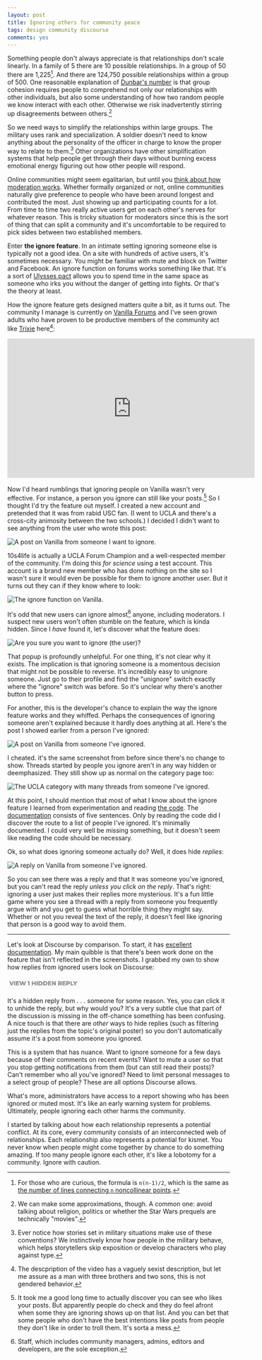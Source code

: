 ```yaml
---
layout: post
title: Ignoring others for community peace
tags: design community discourse
comments: yes
---
```


Something people don't always appreciate is that relationships don't
scale linearly. In a family of 5 there are 10 possible
relationships. In a group of 50 there are 1,225[^1]. And there are
124,750 possible relationships within a group of 500. One reasonable
explanation of [Dunbar's
number](https://www.bbc.com/future/article/20191001-dunbars-number-why-we-can-only-maintain-150-relationships)
is that group cohesion requires people to comprehend not only our
relationships with other individuals, but also some understanding of
how two random people we know interact with each other. Otherwise we
risk inadvertently stirring up disagreements between others.[^2]

So we need ways to simplify the relationships within large groups. The
military uses rank and specialization. A soldier doesn't need to know
anything about the personality of the officer in charge to know the
proper way to relate to them.[^3] Other organizations have other
simplification systems that help people get through their days without
burning excess emotional energy figuring out how other people will
respond.

Online communities might seem egalitarian, but until you [think about
how moderation works](/2020/09/15/cc_moderation.html). Whether
formally organized or not, online communities naturally give
preference to people who have been around longest and contributed the
most. Just showing up and participating counts for a lot. From time to
time two really active users get on each other's nerves for whatever
reason. This is tricky situation for moderators since this is the sort
of thing that can split a community and it's uncomfortable to be
required to pick sides between two established members.

Enter **the ignore feature**. In an intimate setting ignoring someone
else is typically not a good idea. On a site with hundreds of active
users, it's sometimes necessary. You might be familiar with mute and
block on Twitter and Facebook. An ignore function on forums works
something like that. It's a sort of [Ulysses
pact](https://en.wikipedia.org/wiki/Ulysses_pact) allows you to spend
time in the same space as someone who irks you without the danger of
getting into fights. Or that's the theory at least.

How the ignore feature gets designed matters quite a bit, as it turns
out. The community I manage is currently on [Vanilla
Forums](https://www.g2.com/products/vanilla-online-community/reviews/vanilla-online-community-review-4383827)
and I've seen grown adults who have proven to be productive members of
the community act like
[Trixie](https://fairlyoddparents.fandom.com/wiki/Trixie_Tang)
here[^4]:

<iframe width="560" height="315"
src="https://www.youtube.com/embed/82zuzS5PCiM" frameborder="0"
allow="accelerometer; autoplay; clipboard-write; encrypted-media;
gyroscope; picture-in-picture" allowfullscreen></iframe>

Now I'd heard rumblings that ignoring people on Vanilla wasn't very
effective. For instance, a person you ignore can still like your
posts.[^5] So I thought I'd try the feature out myself. I created a
new account and pretended that it was from rabid USC fan. (I went to
UCLA and there's a cross-city animosity between the two schools.) I
decided I didn't want to see anything from the user who wrote this
post:

![A post on Vanilla from someone I want to
ignore.](/images/vanilla_ignore_post.png)

10s4life is actually a UCLA Forum Champion and a well-respected member
of the community. I'm doing this _for science_ using a test
account. This account is a brand new member who has done nothing on
the site so I wasn't sure it would even be possible for them to ignore
another user. But it turns out they can if they know where to look:

![The ignore function on
Vanilla.](/images/vanilla_ignore_function.png)

It's odd that new users can ignore almost[^6] anyone, including
moderators. I suspect new users won't often stumble on the feature,
which is kinda hidden. Since I _have_ found it, let's discover what
the feature does:

![Are you sure you want to ignore (the
user)?](/images/vanilla_confirm_ignore.png)

That popup is profoundly unhelpful. For one thing, it's not clear why
it exists. The implication is that ignoring someone is a momentous
decision that might not be possible to reverse. It's incredibly easy
to unignore someone. Just go to their profile and find the "unignore"
switch exactly where the "ignore" switch was before. So it's unclear
why there's another button to press.

For another, this is the developer's chance to explain the way the
ignore feature works and they whiffed. Perhaps the consequences of
ignoring someone aren't explained because it hardly does anything at
all. Here's the post I showed earlier from a person I've ignored:

![A post on Vanilla from someone I've
ignored.](/images/vanilla_ignore_post.png)

I cheated. it's the same screenshot from before since there's no
change to show. Threads started by people you ignore aren't in any way
hidden or deemphasized. They still show up as normal on the category
page too:

![The UCLA category with many threads from someone I've
ignored.](/images/vanilla_ignore_category.png)

At this point, I should mention that most of what I know about the
ignore feature I learned from experimentation and reading [the
code](https://github.com/vanilla/vanilla/tree/master/plugins/Ignore). The
[documentation](https://open.vanillaforums.com/addon/ignore-plugin)
consists of five sentences. Only by reading the code did I discover
the route to a list of people I've ignored. It's minimally
documented. I could very well be missing something, but it doesn't
seem like reading the code should be necessary.

Ok, so what does ignoring someone actually do? Well, it does hide _replies_:

![A reply on Vanilla from someone I've
ignored.](/images/vanilla_ignored_reply.png)

So you can see there was a reply and that it was someone you've
ignored, but you can't read the reply _unless you click on the
reply_. That's right: ignoring a user just makes their replies more
mysterious. It's a fun little game where you see a thread with a reply
from someone you frequently argue with and you get to guess what
horrible thing they might say. Whether or not you reveal the text of
the reply, it doesn't feel like ignoring that person is a good way to
avoid them.

---

Let's look at Discourse by comparison. To start, it has [excellent
documentation](https://meta.discourse.org/t/ability-to-ignore-a-user/110254). My
main quibble is that there's been work done on the feature that isn't
reflected in the screenshots. I grabbed my own to show how replies
from ignored users look on Discourse:

![Ignored reply on Discourse](/images/discourse_ignored.png)

It's a hidden reply from . . . someone for some reason. Yes, you can
click it to unhide the reply, but why would you? It's a very subtle
clue that part of the discussion is missing in the off-chance
something has been confusing. A nice touch is that there are _other_
ways to hide replies (such as filtering just the replies from the
topic's original poster) so you don't automatically assume it's a post
from someone you ignored.

This is a system that has nuance. Want to ignore someone for a few
days because of their comments on recent events? Want to mute a user
so that you stop getting notifications from them (but can still read
their posts)? Can't remember who all you've ignored? Need to limit
personal messages to a select group of people? These are all options
Discourse allows.

What's more, administrators have access to a report showing who has
been ignored or muted most. It's like an early warning system for
problems. Ultimately, people ignoring each other harms the
community. 

I started by talking about how each relationship represents a
potential conflict. At its core, every community consists of an
interconnected web of relationships. Each relationship also represents
a potential for kismet. You never know when people might come together
by chance to do something amazing. If too many people ignore each
other, it's like a lobotomy for a community. Ignore with caution.



[^1]: For those who are curious, the formula is `n(n-1)/2`, which is
    the same as [the number of lines connecting `n` noncollinear
    points](https://math.stackexchange.com/questions/185633/formula-for-number-of-lines-you-can-draw-through-n-points/185644#185644).
    
[^2]: We can make some approximations, though. A common one: avoid
    talking about religion, politics or whether the Star Wars prequels
    are technically "movies".

[^3]: Ever notice how stories set in military situations make use of
    these conventions? We instinctively know how people in the
    military behave, which helps storytellers skip exposition or
    develop characters who play against type.

[^4]: The descpription of the video has a vaguely sexist description,
    but let me assure as a man with three brothers and two sons, this
    is not gendered behavior.

[^5]: It took me a good long time to actually discover you can see who
    likes your posts. But apparently people do check and they do feel
    afront when some they are ignoring shows up on that list. And you
    can bet that some people who don't have the best intentions like
    posts from people they don't like in order to troll them. It's
    sorta a mess.

[^6]: Staff, which includes community managers, admins, editors and
    developers, are the sole exception.
